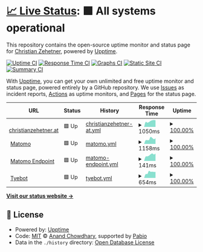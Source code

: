 # [📈 Live Status](https://seehat.github.io/upptime): <!--live status--> **🟩 All systems operational**

This repository contains the open-source uptime monitor and status page for [Christian Zehetner](https://christianzehetner.at), powered by [Upptime](https://github.com/upptime/upptime).

[![Uptime CI](https://github.com/seehat/upptime/workflows/Uptime%20CI/badge.svg)](https://github.com/seehat/upptime/actions?query=workflow%3A%22Uptime+CI%22)
[![Response Time CI](https://github.com/seehat/upptime/workflows/Response%20Time%20CI/badge.svg)](https://github.com/seehat/upptime/actions?query=workflow%3A%22Response+Time+CI%22)
[![Graphs CI](https://github.com/seehat/upptime/workflows/Graphs%20CI/badge.svg)](https://github.com/seehat/upptime/actions?query=workflow%3A%22Graphs+CI%22)
[![Static Site CI](https://github.com/seehat/upptime/workflows/Static%20Site%20CI/badge.svg)](https://github.com/seehat/upptime/actions?query=workflow%3A%22Static+Site+CI%22)
[![Summary CI](https://github.com/seehat/upptime/workflows/Summary%20CI/badge.svg)](https://github.com/seehat/upptime/actions?query=workflow%3A%22Summary+CI%22)

With [Upptime](https://upptime.js.org), you can get your own unlimited and free uptime monitor and status page, powered entirely by a GitHub repository. We use [Issues](https://github.com/seehat/upptime/issues) as incident reports, [Actions](https://github.com/seehat/upptime/actions) as uptime monitors, and [Pages](https://seehat.github.io/upptime) for the status page.

<!--start: status pages-->
<!-- This summary is generated by Upptime (https://github.com/upptime/upptime) -->
<!-- Do not edit this manually, your changes will be overwritten -->
<!-- prettier-ignore -->
| URL | Status | History | Response Time | Uptime |
| --- | ------ | ------- | ------------- | ------ |
| <img alt="" src="https://icons.duckduckgo.com/ip3/christianzehetner.at.ico" height="13"> [christianzehetner.at](https://christianzehetner.at) | 🟩 Up | [christianzehetner-at.yml](https://github.com/seehat/upptime/commits/HEAD/history/christianzehetner-at.yml) | <details><summary><img alt="Response time graph" src="./graphs/christianzehetner-at/response-time-week.png" height="20"> 1050ms</summary><br><a href="https://status.christianzehetner.net/history/christianzehetner-at"><img alt="Response time 1050" src="https://img.shields.io/endpoint?url=https%3A%2F%2Fraw.githubusercontent.com%2Fseehat%2Fupptime%2FHEAD%2Fapi%2Fchristianzehetner-at%2Fresponse-time.json"></a><br><a href="https://status.christianzehetner.net/history/christianzehetner-at"><img alt="24-hour response time 1206" src="https://img.shields.io/endpoint?url=https%3A%2F%2Fraw.githubusercontent.com%2Fseehat%2Fupptime%2FHEAD%2Fapi%2Fchristianzehetner-at%2Fresponse-time-day.json"></a><br><a href="https://status.christianzehetner.net/history/christianzehetner-at"><img alt="7-day response time 1050" src="https://img.shields.io/endpoint?url=https%3A%2F%2Fraw.githubusercontent.com%2Fseehat%2Fupptime%2FHEAD%2Fapi%2Fchristianzehetner-at%2Fresponse-time-week.json"></a><br><a href="https://status.christianzehetner.net/history/christianzehetner-at"><img alt="30-day response time 1050" src="https://img.shields.io/endpoint?url=https%3A%2F%2Fraw.githubusercontent.com%2Fseehat%2Fupptime%2FHEAD%2Fapi%2Fchristianzehetner-at%2Fresponse-time-month.json"></a><br><a href="https://status.christianzehetner.net/history/christianzehetner-at"><img alt="1-year response time 1050" src="https://img.shields.io/endpoint?url=https%3A%2F%2Fraw.githubusercontent.com%2Fseehat%2Fupptime%2FHEAD%2Fapi%2Fchristianzehetner-at%2Fresponse-time-year.json"></a></details> | <details><summary><a href="https://status.christianzehetner.net/history/christianzehetner-at">100.00%</a></summary><a href="https://status.christianzehetner.net/history/christianzehetner-at"><img alt="All-time uptime 100.00%" src="https://img.shields.io/endpoint?url=https%3A%2F%2Fraw.githubusercontent.com%2Fseehat%2Fupptime%2FHEAD%2Fapi%2Fchristianzehetner-at%2Fuptime.json"></a><br><a href="https://status.christianzehetner.net/history/christianzehetner-at"><img alt="24-hour uptime 100.00%" src="https://img.shields.io/endpoint?url=https%3A%2F%2Fraw.githubusercontent.com%2Fseehat%2Fupptime%2FHEAD%2Fapi%2Fchristianzehetner-at%2Fuptime-day.json"></a><br><a href="https://status.christianzehetner.net/history/christianzehetner-at"><img alt="7-day uptime 100.00%" src="https://img.shields.io/endpoint?url=https%3A%2F%2Fraw.githubusercontent.com%2Fseehat%2Fupptime%2FHEAD%2Fapi%2Fchristianzehetner-at%2Fuptime-week.json"></a><br><a href="https://status.christianzehetner.net/history/christianzehetner-at"><img alt="30-day uptime 100.00%" src="https://img.shields.io/endpoint?url=https%3A%2F%2Fraw.githubusercontent.com%2Fseehat%2Fupptime%2FHEAD%2Fapi%2Fchristianzehetner-at%2Fuptime-month.json"></a><br><a href="https://status.christianzehetner.net/history/christianzehetner-at"><img alt="1-year uptime 100.00%" src="https://img.shields.io/endpoint?url=https%3A%2F%2Fraw.githubusercontent.com%2Fseehat%2Fupptime%2FHEAD%2Fapi%2Fchristianzehetner-at%2Fuptime-year.json"></a></details>
| <img alt="" src="https://icons.duckduckgo.com/ip3/a.christianzehetner.net.ico" height="13"> [Matomo](https://a.christianzehetner.net/index.php?module=Login) | 🟩 Up | [matomo.yml](https://github.com/seehat/upptime/commits/HEAD/history/matomo.yml) | <details><summary><img alt="Response time graph" src="./graphs/matomo/response-time-week.png" height="20"> 1158ms</summary><br><a href="https://status.christianzehetner.net/history/matomo"><img alt="Response time 1121" src="https://img.shields.io/endpoint?url=https%3A%2F%2Fraw.githubusercontent.com%2Fseehat%2Fupptime%2FHEAD%2Fapi%2Fmatomo%2Fresponse-time.json"></a><br><a href="https://status.christianzehetner.net/history/matomo"><img alt="24-hour response time 1298" src="https://img.shields.io/endpoint?url=https%3A%2F%2Fraw.githubusercontent.com%2Fseehat%2Fupptime%2FHEAD%2Fapi%2Fmatomo%2Fresponse-time-day.json"></a><br><a href="https://status.christianzehetner.net/history/matomo"><img alt="7-day response time 1158" src="https://img.shields.io/endpoint?url=https%3A%2F%2Fraw.githubusercontent.com%2Fseehat%2Fupptime%2FHEAD%2Fapi%2Fmatomo%2Fresponse-time-week.json"></a><br><a href="https://status.christianzehetner.net/history/matomo"><img alt="30-day response time 1121" src="https://img.shields.io/endpoint?url=https%3A%2F%2Fraw.githubusercontent.com%2Fseehat%2Fupptime%2FHEAD%2Fapi%2Fmatomo%2Fresponse-time-month.json"></a><br><a href="https://status.christianzehetner.net/history/matomo"><img alt="1-year response time 1121" src="https://img.shields.io/endpoint?url=https%3A%2F%2Fraw.githubusercontent.com%2Fseehat%2Fupptime%2FHEAD%2Fapi%2Fmatomo%2Fresponse-time-year.json"></a></details> | <details><summary><a href="https://status.christianzehetner.net/history/matomo">100.00%</a></summary><a href="https://status.christianzehetner.net/history/matomo"><img alt="All-time uptime 100.00%" src="https://img.shields.io/endpoint?url=https%3A%2F%2Fraw.githubusercontent.com%2Fseehat%2Fupptime%2FHEAD%2Fapi%2Fmatomo%2Fuptime.json"></a><br><a href="https://status.christianzehetner.net/history/matomo"><img alt="24-hour uptime 100.00%" src="https://img.shields.io/endpoint?url=https%3A%2F%2Fraw.githubusercontent.com%2Fseehat%2Fupptime%2FHEAD%2Fapi%2Fmatomo%2Fuptime-day.json"></a><br><a href="https://status.christianzehetner.net/history/matomo"><img alt="7-day uptime 100.00%" src="https://img.shields.io/endpoint?url=https%3A%2F%2Fraw.githubusercontent.com%2Fseehat%2Fupptime%2FHEAD%2Fapi%2Fmatomo%2Fuptime-week.json"></a><br><a href="https://status.christianzehetner.net/history/matomo"><img alt="30-day uptime 100.00%" src="https://img.shields.io/endpoint?url=https%3A%2F%2Fraw.githubusercontent.com%2Fseehat%2Fupptime%2FHEAD%2Fapi%2Fmatomo%2Fuptime-month.json"></a><br><a href="https://status.christianzehetner.net/history/matomo"><img alt="1-year uptime 100.00%" src="https://img.shields.io/endpoint?url=https%3A%2F%2Fraw.githubusercontent.com%2Fseehat%2Fupptime%2FHEAD%2Fapi%2Fmatomo%2Fuptime-year.json"></a></details>
| <img alt="" src="https://icons.duckduckgo.com/ip3/a.christianzehetner.net.ico" height="13"> [Matomo Endpoint](https://a.christianzehetner.net/matomo.php) | 🟩 Up | [matomo-endpoint.yml](https://github.com/seehat/upptime/commits/HEAD/history/matomo-endpoint.yml) | <details><summary><img alt="Response time graph" src="./graphs/matomo-endpoint/response-time-week.png" height="20"> 141ms</summary><br><a href="https://status.christianzehetner.net/history/matomo-endpoint"><img alt="Response time 136" src="https://img.shields.io/endpoint?url=https%3A%2F%2Fraw.githubusercontent.com%2Fseehat%2Fupptime%2FHEAD%2Fapi%2Fmatomo-endpoint%2Fresponse-time.json"></a><br><a href="https://status.christianzehetner.net/history/matomo-endpoint"><img alt="24-hour response time 172" src="https://img.shields.io/endpoint?url=https%3A%2F%2Fraw.githubusercontent.com%2Fseehat%2Fupptime%2FHEAD%2Fapi%2Fmatomo-endpoint%2Fresponse-time-day.json"></a><br><a href="https://status.christianzehetner.net/history/matomo-endpoint"><img alt="7-day response time 141" src="https://img.shields.io/endpoint?url=https%3A%2F%2Fraw.githubusercontent.com%2Fseehat%2Fupptime%2FHEAD%2Fapi%2Fmatomo-endpoint%2Fresponse-time-week.json"></a><br><a href="https://status.christianzehetner.net/history/matomo-endpoint"><img alt="30-day response time 136" src="https://img.shields.io/endpoint?url=https%3A%2F%2Fraw.githubusercontent.com%2Fseehat%2Fupptime%2FHEAD%2Fapi%2Fmatomo-endpoint%2Fresponse-time-month.json"></a><br><a href="https://status.christianzehetner.net/history/matomo-endpoint"><img alt="1-year response time 136" src="https://img.shields.io/endpoint?url=https%3A%2F%2Fraw.githubusercontent.com%2Fseehat%2Fupptime%2FHEAD%2Fapi%2Fmatomo-endpoint%2Fresponse-time-year.json"></a></details> | <details><summary><a href="https://status.christianzehetner.net/history/matomo-endpoint">100.00%</a></summary><a href="https://status.christianzehetner.net/history/matomo-endpoint"><img alt="All-time uptime 100.00%" src="https://img.shields.io/endpoint?url=https%3A%2F%2Fraw.githubusercontent.com%2Fseehat%2Fupptime%2FHEAD%2Fapi%2Fmatomo-endpoint%2Fuptime.json"></a><br><a href="https://status.christianzehetner.net/history/matomo-endpoint"><img alt="24-hour uptime 100.00%" src="https://img.shields.io/endpoint?url=https%3A%2F%2Fraw.githubusercontent.com%2Fseehat%2Fupptime%2FHEAD%2Fapi%2Fmatomo-endpoint%2Fuptime-day.json"></a><br><a href="https://status.christianzehetner.net/history/matomo-endpoint"><img alt="7-day uptime 100.00%" src="https://img.shields.io/endpoint?url=https%3A%2F%2Fraw.githubusercontent.com%2Fseehat%2Fupptime%2FHEAD%2Fapi%2Fmatomo-endpoint%2Fuptime-week.json"></a><br><a href="https://status.christianzehetner.net/history/matomo-endpoint"><img alt="30-day uptime 100.00%" src="https://img.shields.io/endpoint?url=https%3A%2F%2Fraw.githubusercontent.com%2Fseehat%2Fupptime%2FHEAD%2Fapi%2Fmatomo-endpoint%2Fuptime-month.json"></a><br><a href="https://status.christianzehetner.net/history/matomo-endpoint"><img alt="1-year uptime 100.00%" src="https://img.shields.io/endpoint?url=https%3A%2F%2Fraw.githubusercontent.com%2Fseehat%2Fupptime%2FHEAD%2Fapi%2Fmatomo-endpoint%2Fuptime-year.json"></a></details>
| <img alt="" src="https://icons.duckduckgo.com/ip3/bot.christianzehetner.net.ico" height="13"> [Tyebot](https://bot.christianzehetner.net/briefing) | 🟩 Up | [tyebot.yml](https://github.com/seehat/upptime/commits/HEAD/history/tyebot.yml) | <details><summary><img alt="Response time graph" src="./graphs/tyebot/response-time-week.png" height="20"> 654ms</summary><br><a href="https://status.christianzehetner.net/history/tyebot"><img alt="Response time 743" src="https://img.shields.io/endpoint?url=https%3A%2F%2Fraw.githubusercontent.com%2Fseehat%2Fupptime%2FHEAD%2Fapi%2Ftyebot%2Fresponse-time.json"></a><br><a href="https://status.christianzehetner.net/history/tyebot"><img alt="24-hour response time 703" src="https://img.shields.io/endpoint?url=https%3A%2F%2Fraw.githubusercontent.com%2Fseehat%2Fupptime%2FHEAD%2Fapi%2Ftyebot%2Fresponse-time-day.json"></a><br><a href="https://status.christianzehetner.net/history/tyebot"><img alt="7-day response time 654" src="https://img.shields.io/endpoint?url=https%3A%2F%2Fraw.githubusercontent.com%2Fseehat%2Fupptime%2FHEAD%2Fapi%2Ftyebot%2Fresponse-time-week.json"></a><br><a href="https://status.christianzehetner.net/history/tyebot"><img alt="30-day response time 743" src="https://img.shields.io/endpoint?url=https%3A%2F%2Fraw.githubusercontent.com%2Fseehat%2Fupptime%2FHEAD%2Fapi%2Ftyebot%2Fresponse-time-month.json"></a><br><a href="https://status.christianzehetner.net/history/tyebot"><img alt="1-year response time 743" src="https://img.shields.io/endpoint?url=https%3A%2F%2Fraw.githubusercontent.com%2Fseehat%2Fupptime%2FHEAD%2Fapi%2Ftyebot%2Fresponse-time-year.json"></a></details> | <details><summary><a href="https://status.christianzehetner.net/history/tyebot">100.00%</a></summary><a href="https://status.christianzehetner.net/history/tyebot"><img alt="All-time uptime 100.00%" src="https://img.shields.io/endpoint?url=https%3A%2F%2Fraw.githubusercontent.com%2Fseehat%2Fupptime%2FHEAD%2Fapi%2Ftyebot%2Fuptime.json"></a><br><a href="https://status.christianzehetner.net/history/tyebot"><img alt="24-hour uptime 100.00%" src="https://img.shields.io/endpoint?url=https%3A%2F%2Fraw.githubusercontent.com%2Fseehat%2Fupptime%2FHEAD%2Fapi%2Ftyebot%2Fuptime-day.json"></a><br><a href="https://status.christianzehetner.net/history/tyebot"><img alt="7-day uptime 100.00%" src="https://img.shields.io/endpoint?url=https%3A%2F%2Fraw.githubusercontent.com%2Fseehat%2Fupptime%2FHEAD%2Fapi%2Ftyebot%2Fuptime-week.json"></a><br><a href="https://status.christianzehetner.net/history/tyebot"><img alt="30-day uptime 100.00%" src="https://img.shields.io/endpoint?url=https%3A%2F%2Fraw.githubusercontent.com%2Fseehat%2Fupptime%2FHEAD%2Fapi%2Ftyebot%2Fuptime-month.json"></a><br><a href="https://status.christianzehetner.net/history/tyebot"><img alt="1-year uptime 100.00%" src="https://img.shields.io/endpoint?url=https%3A%2F%2Fraw.githubusercontent.com%2Fseehat%2Fupptime%2FHEAD%2Fapi%2Ftyebot%2Fuptime-year.json"></a></details>

<!--end: status pages-->

[**Visit our status website →**](https://seehat.github.io/upptime)

## 📄 License

- Powered by: [Upptime](https://github.com/upptime/upptime)
- Code: [MIT](./LICENSE) © [Anand Chowdhary](https://anandchowdhary.com), supported by [Pabio](https://pabio.com)
- Data in the `./history` directory: [Open Database License](https://opendatacommons.org/licenses/odbl/1-0/)
